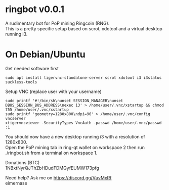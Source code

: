 # ringbot v0.0.1
A rudimentary bot for PoP mining Ringcoin (RNG).  
This is a pretty specific setup based on scrot, xdotool and a virtual desktop running i3.

# On Debian/Ubuntu
Get needed software first  
```
sudo apt install tigervnc-standalone-server scrot xdotool i3 i3status suckless-tools
```

Setup VNC  (replace user with your username)  
```
sudo printf '#!/bin/sh\nunset SESSION_MANAGER\nunset DBUS_SESSION_BUS_ADDRESS\nexec i3' > /home/user/.vnc/xstartup && chmod 755 /home/user/.vnc/xstartup  
sudo printf 'geometry=1280x800\ndpi=96' > /home/user/.vnc/config  
vncserver  
xtigervncviewer -SecurityTypes VncAuth -passwd /home/user/.vnc/passwd :1
```

You should now have a new desktop running i3 with a resolution of 1280x800.  
Open the PoP mining tab in ring-qt wallet on workspace 2 then run ./ringbot.sh from a terminal on workspace 1.

Donations (BTC)  
1NBxtNyrQJThZbHDudFDMGyfEUMW173pfg

Need help? Ask me on https://discord.gg/VuvMxRf  
eimernase
